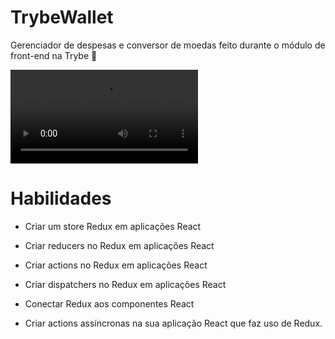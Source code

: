 # TrybeWallet
Gerenciador de despesas e conversor de moedas feito durante o módulo de front-end na Trybe 💚

<video src="https://user-images.githubusercontent.com/77287225/159564363-cc5ac6bb-e66a-44e7-9fe8-71a53eca4e41.mp4"></video>

# Habilidades

  * Criar um store Redux em aplicações React

  * Criar reducers no Redux em aplicações React

  * Criar actions no Redux em aplicações React

  * Criar dispatchers no Redux em aplicações React

  * Conectar Redux aos componentes React

  * Criar actions assíncronas na sua aplicação React que faz uso de Redux.
